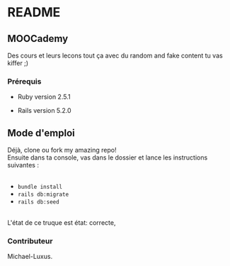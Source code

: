 # README

## MOOCademy

Des cours et leurs lecons tout ça avec du random and fake content tu vas kiffer ;)

### Prérequis 

* Ruby version 2.5.1

* Rails version 5.2.0

## Mode d'emploi
Déjà, clone ou fork my amazing repo! <br/>
Ensuite dans ta console, vas dans le dossier et lance les instructions suivantes :<br/>
<br/>
* `bundle install`<br/>
* `rails db:migrate`<br/>
* `rails db:seed`
<br/>
L'état de ce truque est état: correcte, 

### Contributeur

Michael-Luxus.
